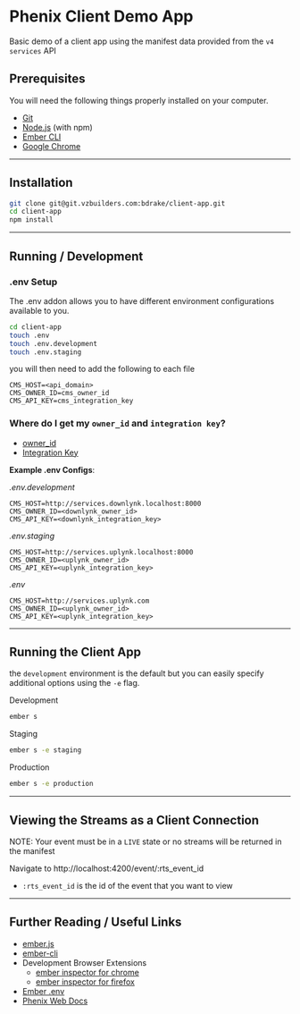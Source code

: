 # Phenix Client Demo App

Basic demo of a client app using the manifest data provided
from the `v4 services` API

## Prerequisites

You will need the following things properly installed on your computer.

* [Git](https://git-scm.com/)
* [Node.js](https://nodejs.org/) (with npm)
* [Ember CLI](https://ember-cli.com/)
* [Google Chrome](https://google.com/chrome/)

---

## Installation

```bash
git clone git@git.vzbuilders.com:bdrake/client-app.git
cd client-app
npm install
```

---

## Running / Development

### .env Setup

The .env addon allows you to have different environment configurations available to you.

```bash
cd client-app
touch .env
touch .env.development
touch .env.staging
```

you will then need to add the following to each file

```
CMS_HOST=<api_domain>
CMS_OWNER_ID=cms_owner_id
CMS_API_KEY=cms_integration_key
```

### Where do I get my `owner_id` and `integration key`?
* [owner_id](https://cms.uplynk.com/static/cms2/index.html#/settings/)
* [Integration Key](https://cms.uplynk.com/static/cms2/index.html#/settings/integration-keys)

**Example .env Configs**:

_.env.development_
```
CMS_HOST=http://services.downlynk.localhost:8000
CMS_OWNER_ID=<downlynk_owner_id>
CMS_API_KEY=<downlynk_integration_key>
```

_.env.staging_
```
CMS_HOST=http://services.uplynk.localhost:8000
CMS_OWNER_ID=<uplynk_owner_id>
CMS_API_KEY=<uplynk_integration_key>
```

_.env_
```
CMS_HOST=http://services.uplynk.com
CMS_OWNER_ID=<uplynk_owner_id>
CMS_API_KEY=<uplynk_integration_key>
```

---

## Running the Client App

the `development` environment is the default but you can easily specify additional options using the `-e` flag.

Development
```bash
ember s
```

Staging
```bash
ember s -e staging
```

Production
```bash
ember s -e production
```

---

## Viewing the Streams as a Client Connection

NOTE: Your event must be in a `LIVE` state or no streams will be returned in the manifest

Navigate to http://localhost:4200/event/:rts_event_id

* `:rts_event_id` is the id of the event that you want to view

---

## Further Reading / Useful Links

* [ember.js](https://emberjs.com/)
* [ember-cli](https://ember-cli.com/)
* Development Browser Extensions
  * [ember inspector for chrome](https://chrome.google.com/webstore/detail/ember-inspector/bmdblncegkenkacieihfhpjfppoconhi)
  * [ember inspector for firefox](https://addons.mozilla.org/en-US/firefox/addon/ember-inspector/)
* [Ember .env](https://github.com/fivetanley/ember-cli-dotenv)
* [Phenix Web Docs](https://phenixrts.com/docs/web/)